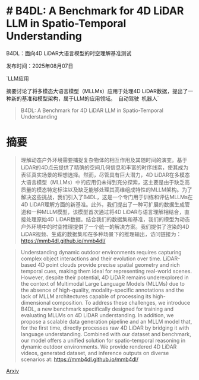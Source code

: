# # B4DL: A Benchmark for 4D LiDAR LLM in Spatio-Temporal Understanding  
B4DL：面向4D LiDAR大语言模型的时空理解基准测试

发布时间：2025年08月07日

`LLM应用

摘要讨论了将多模态大语言模型（MLLMs）应用于处理4D LiDAR数据，提出了一种新的基准和模型架构，属于LLM的应用领域。` `自动驾驶` `机器人`

> B4DL: A Benchmark for 4D LiDAR LLM in Spatio-Temporal Understanding

# 摘要

> 理解动态户外环境需要捕捉复杂物体的相互作用及其随时间的演变。基于LiDAR的4D点云提供了精确的空间几何信息和丰富的时序线索，使其成为表征真实场景的理想选择。然而，尽管具有巨大潜力，4D LiDAR在多模态大语言模型（MLLMs）中的应用仍未得到充分探索，这主要是由于缺乏高质量的模态特定标注以及缺乏能够处理其高维组成特性的MLLM架构。为了解决这些挑战，我们引入了B4DL，这是一个专门用于训练和评估MLLMs在4D LiDAR理解方面的新基准。此外，我们提出了一种可扩展的数据生成管道和一种MLLM模型，该模型首次通过将4D LiDAR与语言理解相结合，直接处理原始4D LiDAR数据。结合我们的数据集和基准，我们的模型为动态户外环境中的时空推理提供了一个统一的解决方案。我们提供了渲染的4D LiDAR视频、生成的数据集和在多种场景下的推理输出，访问链接为：https://mmb4dl.github.io/mmb4dl/

> Understanding dynamic outdoor environments requires capturing complex object interactions and their evolution over time. LiDAR-based 4D point clouds provide precise spatial geometry and rich temporal cues, making them ideal for representing real-world scenes. However, despite their potential, 4D LiDAR remains underexplored in the context of Multimodal Large Language Models (MLLMs) due to the absence of high-quality, modality-specific annotations and the lack of MLLM architectures capable of processing its high-dimensional composition. To address these challenges, we introduce B4DL, a new benchmark specifically designed for training and evaluating MLLMs on 4D LiDAR understanding. In addition, we propose a scalable data generation pipeline and an MLLM model that, for the first time, directly processes raw 4D LiDAR by bridging it with language understanding. Combined with our dataset and benchmark, our model offers a unified solution for spatio-temporal reasoning in dynamic outdoor environments. We provide rendered 4D LiDAR videos, generated dataset, and inference outputs on diverse scenarios at: https://mmb4dl.github.io/mmb4dl/

[Arxiv](https://arxiv.org/abs/2508.05269)